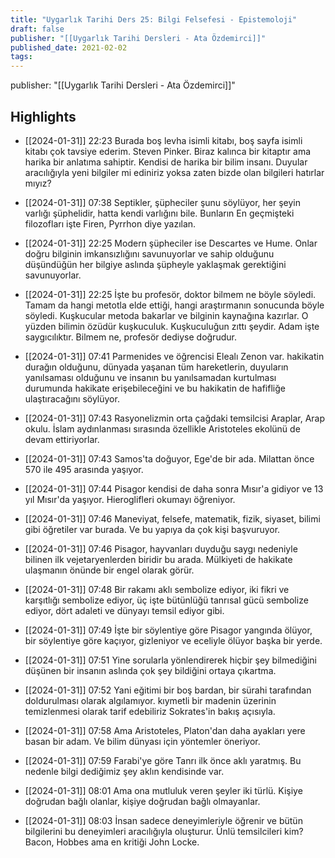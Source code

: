 ```yaml
---
title: "Uygarlık Tarihi Ders 25: Bilgi Felsefesi - Epistemoloji"
draft: false
publisher: "[[Uygarlık Tarihi Dersleri - Ata Özdemirci]]"
published_date: 2021-02-02
tags:
---
```

publisher: "[[Uygarlık Tarihi Dersleri - Ata Özdemirci]]"


## Highlights
* [[2024-01-31]] 22:23  Burada boş levha isimli kitabı, boş sayfa isimli kitabı çok tavsiye ederim. Steven Pinker. Biraz kalınca bir kitaptır ama harika bir anlatıma sahiptir. Kendisi de harika bir bilim insanı. Duyular aracılığıyla yeni bilgiler mi ediniriz yoksa zaten bizde olan bilgileri hatırlar mıyız?

* [[2024-01-31]] 07:38  Septikler, şüpheciler şunu söylüyor, her şeyin varlığı şüphelidir, hatta kendi varlığını bile. Bunların En geçmişteki filozofları işte Firen, Pyrrhon diye yazılan.

* [[2024-01-31]] 22:25  Modern şüpheciler ise Descartes ve Hume. Onlar doğru bilginin imkansızlığını savunuyorlar ve sahip olduğunu düşündüğün her bilgiye aslında şüpheyle yaklaşmak gerektiğini savunuyorlar.

* [[2024-01-31]] 22:25  İşte bu profesör, doktor bilmem ne böyle söyledi. Tamam da hangi metotla elde ettiği, hangi araştırmanın sonucunda böyle söyledi. Kuşkucular metoda bakarlar ve bilginin kaynağına kazırlar. O yüzden bilimin özüdür kuşkuculuk. Kuşkuculuğun zıttı şeydir. Adam işte saygıcılıktır. Bilmem ne, profesör dediyse doğrudur.

* [[2024-01-31]] 07:41  Parmenides ve öğrencisi Elealı Zenon var. hakikatin durağın olduğunu, dünyada yaşanan tüm hareketlerin, duyuların yanılsaması olduğunu ve insanın bu yanılsamadan kurtulması durumunda hakikate erişebileceğini ve bu hakikatin de hafifliğe ulaştıracağını söylüyor.

* [[2024-01-31]] 07:43  Rasyonelizmin orta çağdaki temsilcisi Araplar, Arap okulu. İslam aydınlanması sırasında özellikle Aristoteles ekolünü de devam ettiriyorlar.

* [[2024-01-31]] 07:43  Samos'ta doğuyor, Ege'de bir ada. Milattan önce 570 ile 495 arasında yaşıyor.

* [[2024-01-31]] 07:44  Pisagor kendisi de daha sonra Mısır'a gidiyor ve 13 yıl Mısır'da yaşıyor. Hieroglifleri okumayı öğreniyor.

* [[2024-01-31]] 07:46  Maneviyat, felsefe, matematik, fizik, siyaset, bilimi gibi öğretiler var burada. Ve bu yapıya da çok kişi başvuruyor.

* [[2024-01-31]] 07:46  Pisagor, hayvanları duyduğu saygı nedeniyle bilinen ilk vejetaryenlerden biridir bu arada. Mülkiyeti de hakikate ulaşmanın önünde bir engel olarak görür.

* [[2024-01-31]] 07:48  Bir rakamı aklı sembolize ediyor, iki fikri ve karşıtlığı sembolize ediyor, üç işte bütünlüğü tanrısal gücü sembolize ediyor, dört adaleti ve dünyayı temsil ediyor gibi.

* [[2024-01-31]] 07:49  İşte bir söylentiye göre Pisagor yangında ölüyor, bir söylentiye göre kaçıyor, gizleniyor ve eceliyle ölüyor başka bir yerde.

* [[2024-01-31]] 07:51  Yine sorularla yönlendirerek hiçbir şey bilmediğini düşünen bir insanın aslında çok şey bildiğini ortaya çıkartma.

* [[2024-01-31]] 07:52  Yani eğitimi bir boş bardan, bir sürahi tarafından doldurulması olarak algılamıyor. kıymetli bir madenin üzerinin temizlenmesi olarak tarif edebiliriz Sokrates'in bakış açısıyla.

* [[2024-01-31]] 07:58  Ama Aristoteles, Platon'dan daha ayakları yere basan bir adam. Ve bilim dünyası için yöntemler öneriyor.

* [[2024-01-31]] 07:59  Farabi'ye göre Tanrı ilk önce aklı yaratmış. Bu nedenle bilgi dediğimiz şey aklın kendisinde var.

* [[2024-01-31]] 08:01  Ama ona mutluluk veren şeyler iki türlü. Kişiye doğrudan bağlı olanlar, kişiye doğrudan bağlı olmayanlar.

* [[2024-01-31]] 08:03  İnsan sadece deneyimleriyle öğrenir ve bütün bilgilerini bu deneyimleri aracılığıyla oluşturur. Ünlü temsilcileri kim? Bacon, Hobbes ama en kritiği John Locke.

